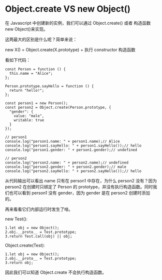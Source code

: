 # Object.create VS new Object()

在 Javascript 中创建新的实例，我们可以通过 Object.create() 或者 构造函数 new Object()来实现。

这两最大的区别是什么呢？简单来说：

new X() = Object.create(X.prototype) + 执行 constructor 构造函数

看如下代码：

```
const Person = function () {
  this.name = "Alice";
};

Person.prototype.sayHello = function () {
  return "hello!";
};

const person1 = new Person();
const person2 = Object.create(Person.prototype, {
  "gender": {
    value: "male",
    writable: true
  }
});

// person1
console.log("person1.name: " + person1.name);// Alice
console.log("person1.sayHello: " + person1.sayHello());// hello
console.log("person1.gender: " + person1.gender);// undefined

// person2
console.log("person2.name: " + person2.name);// undefined
console.log("person2.gender: " + person2.gender);// male
console.log("person2.sayHello: " + person2.sayHello());// hello
```

从代码输出可以看出 name 只有在 person1 中存在，为什么 person2 没有？因为 person2 在创建时只绑定了 Person 的 prototype，并没有执行构造函数。同时我们也可以看到 person1 没有 gender，因为 gender 是在 person2 创建时添加的。

再来看看它们内部运行时发生了啥。

new Test():

```
1.let obj = new Object();
2.obj.__proto__ = Test.prototype;
3.return Test.call(obj) || obj;
```

Object.create(Test):

```
1.let obj = new Object();
2.obj.__proto__ = Test.prototype;
3.return obj;
```

因此我们可以知道 Object.create 不会执行构造函数。